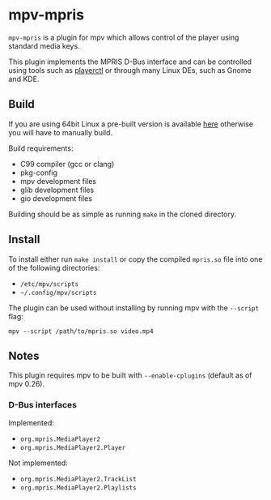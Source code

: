 # mpv-mpris

`mpv-mpris` is a plugin for mpv which allows control of the player using
standard media keys. 

This plugin implements the MPRIS D-Bus interface and can be controlled using
tools such as [playerctl](https://github.com/acrisci/playerctl) or through many
Linux DEs, such as Gnome and KDE.

## Build

If you are using 64bit Linux a pre-built version is available
[here](https://github.com/hoyon/mpv-mpris/releases) otherwise you will have to
manually build.

Build requirements:
 - C99 compiler (gcc or clang)
 - pkg-config
 - mpv development files
 - glib development files
 - gio development files

Building should be as simple as running `make` in the cloned directory.

## Install

To install either run `make install` or copy the compiled `mpris.so` file into
one of the following directories:
- `/etc/mpv/scripts`
- `~/.config/mpv/scripts`

The plugin can be used without installing by running mpv with the `--script` flag:

```
mpv --script /path/to/mpris.so video.mp4
```

## Notes

This plugin requires mpv to be built with `--enable-cplugins` (default as of mpv 0.26).

### D-Bus interfaces

Implemented:
- `org.mpris.MediaPlayer2` 
- `org.mpris.MediaPlayer2.Player` 

Not implemented:
- `org.mpris.MediaPlayer2.TrackList`
 - `org.mpris.MediaPlayer2.Playlists`
